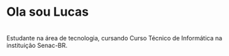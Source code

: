 <h1> Ola sou Lucas </h1> <br>
Estudante na área de tecnologia, cursando Curso Técnico de Informática na instituição Senac-BR.



<!--
**LucasHeitor94/LucasHeitor94** is a ✨ _special_ ✨ repository because its `README.md` (this file) appears on your GitHub profile.

Here are some ideas to get you started:

- 🔭 I’m currently working on ...
- 🌱 I’m currently learning ...
- 👯 I’m looking to collaborate on ...
- 🤔 I’m looking for help with ...
- 💬 Ask me about ...
- 📫 How to reach me: ...
- 😄 Pronouns: ...
- ⚡ Fun fact: ...
-->
